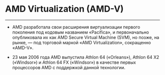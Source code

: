 # **AMD Virtualization (AMD-V)**
***
* AMD разработала свои расширения виртуализации первого поколения под кодовым названием «Pacifica», и первоначально опубликовала их как AMD Secure Virtual Machine (SVM), но позже, на рынке, — под торговой маркой «AMD Virtualization», сокращенно «AMD-V».

* 23 мая 2006 года AMD выпустила Athlon 64 («Orleans»), Athlon 64 X2 («Windsor») и Athlon 64 FX («Windsor») в качестве первых процессоров AMD с поддержкой данной технологии.
